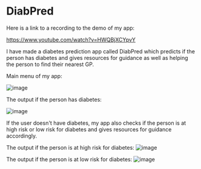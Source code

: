 # DiabPred
Here is a link to a recording to the demo of my app:

https://www.youtube.com/watch?v=HWQBjXCYpvY

I have made a diabetes prediction app called DiabPred which predicts if the person has diabetes and gives resources for guidance as well as helping the person to find their nearest GP.

Main menu of my app:

![image](https://user-images.githubusercontent.com/117676422/201520338-8918c7df-8533-4693-8908-99d822089fcb.png)


The output if the person has diabetes:

![image](https://user-images.githubusercontent.com/117676422/201519949-cb6f0279-2c20-4000-a2c0-36cad8dbc3ec.png)

If the user doesn't have diabetes, my app also checks if the person is at high risk or low risk for diabetes  and gives resources for guidance accordingly.

The output if the person is at high risk for diabetes:
![image](https://user-images.githubusercontent.com/117676422/201520100-7add907d-976e-48ac-b194-5749122c7627.png)

The output if the person is at low risk for diabetes:
![image](https://user-images.githubusercontent.com/117676422/201520131-5c1ad5ab-4f0f-43ba-9c9b-e0621a46714b.png)



